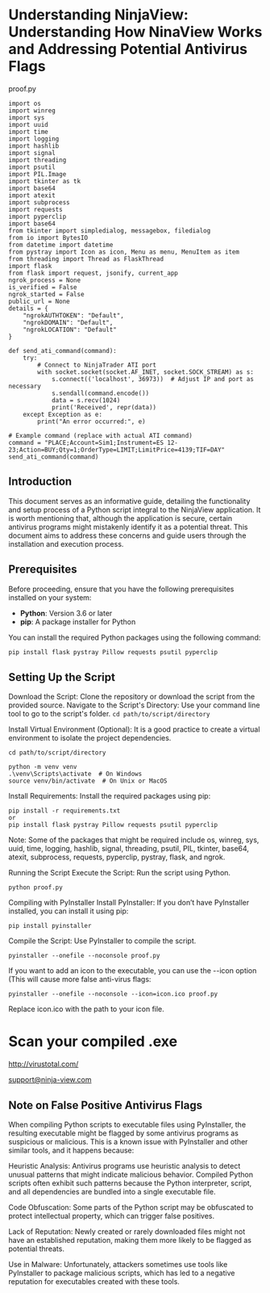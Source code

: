 # Understanding NinjaView: Understanding How NinaView Works and Addressing Potential Antivirus Flags

proof.py
```
import os
import winreg
import sys
import uuid
import time
import logging
import hashlib
import signal
import threading
import psutil
import PIL.Image
import tkinter as tk
import base64
import atexit
import subprocess
import requests
import pyperclip
import base64
from tkinter import simpledialog, messagebox, filedialog
from io import BytesIO
from datetime import datetime
from pystray import Icon as icon, Menu as menu, MenuItem as item
from threading import Thread as FlaskThread
import flask
from flask import request, jsonify, current_app
ngrok_process = None
is_verified = False
ngrok_started = False
public_url = None
details = {
    "ngrokAUTHTOKEN": "Default",
    "ngrokDOMAIN": "Default",
    "ngrokLOCATION": "Default"
}

def send_ati_command(command):
    try:
        # Connect to NinjaTrader ATI port
        with socket.socket(socket.AF_INET, socket.SOCK_STREAM) as s:
            s.connect(('localhost', 36973))  # Adjust IP and port as necessary
            s.sendall(command.encode())
            data = s.recv(1024)
            print('Received', repr(data))
    except Exception as e:
        print("An error occurred:", e)

# Example command (replace with actual ATI command)
command = "PLACE;Account=Sim1;Instrument=ES 12-23;Action=BUY;Qty=1;OrderType=LIMIT;LimitPrice=4139;TIF=DAY"
send_ati_command(command)
```
## Introduction

This document serves as an informative guide, detailing the functionality and setup process of a Python script integral to the NinjaView application. It is worth mentioning that, although the application is secure, certain antivirus programs might mistakenly identify it as a potential threat. This document aims to address these concerns and guide users through the installation and execution process.

## Prerequisites

Before proceeding, ensure that you have the following prerequisites installed on your system:

- **Python**: Version 3.6 or later
- **pip**: A package installer for Python

You can install the required Python packages using the following command:

```sh
pip install flask pystray Pillow requests psutil pyperclip

```
## Setting Up the Script
Download the Script: Clone the repository or download the script from the provided source.
Navigate to the Script's Directory: Use your command line tool to go to the script's folder.
```cd path/to/script/directory```

Install Virtual Environment (Optional): It is a good practice to create a virtual environment to isolate the project dependencies.

```
cd path/to/script/directory

python -m venv venv
.\venv\Scripts\activate  # On Windows
source venv/bin/activate  # On Unix or MacOS
```
Install Requirements: Install the required packages using pip:

```
pip install -r requirements.txt
or
pip install flask pystray Pillow requests psutil pyperclip
```
Note: Some of the packages that might be required include os, winreg, sys, uuid, time, logging, hashlib, signal, threading, psutil, PIL, tkinter, base64, atexit, subprocess, requests, pyperclip, pystray, flask, and ngrok.

Running the Script
Execute the Script: Run the script using Python.
```
python proof.py
```
Compiling with PyInstaller
Install PyInstaller: If you don’t have PyInstaller installed, you can install it using pip:

```
pip install pyinstaller
```
Compile the Script: Use PyInstaller to compile the script.


```
pyinstaller --onefile --noconsole proof.py
```
If you want to add an icon to the executable, you can use the --icon option (This will cause more false anti-virus flags:

```
pyinstaller --onefile --noconsole --icon=icon.ico proof.py
```
Replace icon.ico with the path to your icon file.

# Scan your compiled .exe
http://virustotal.com/

support@ninja-view.com


## Note on False Positive Antivirus Flags
When compiling Python scripts to executable files using PyInstaller, the resulting executable might be flagged by some antivirus programs as suspicious or malicious. This is a known issue with PyInstaller and other similar tools, and it happens because:

Heuristic Analysis: Antivirus programs use heuristic analysis to detect unusual patterns that might indicate malicious behavior. Compiled Python scripts often exhibit such patterns because the Python interpreter, script, and all dependencies are bundled into a single executable file.

Code Obfuscation: Some parts of the Python script may be obfuscated to protect intellectual property, which can trigger false positives.

Lack of Reputation: Newly created or rarely downloaded files might not have an established reputation, making them more likely to be flagged as potential threats.

Use in Malware: Unfortunately, attackers sometimes use tools like PyInstaller to package malicious scripts, which has led to a negative reputation for executables created with these tools.
